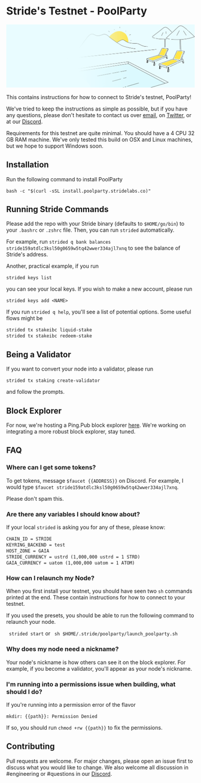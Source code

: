 # Stride's Testnet - PoolParty

![Stride](assets/stride-banner.png)

This contains instructions for how to connect to Stride's testnet, PoolParty!

We've tried to keep the instructions as simple as possible, but if you have any questions, please don't hesitate to contact us over [email](mailto:hello@stridelabs.co), on [Twitter](https://twitter.com/stride_zone), or at our [Discord](https://stride.zone/discord).

Requirements for this testnet are quite minimal. You should have a 4 CPU 32 GB RAM machine. We've only tested this build on OSX and Linux machines, but we hope to support Windows soon.

## Installation

Run the following command to install PoolParty

```
bash -c "$(curl -sSL install.poolparty.stridelabs.co)"
```

## Running Stride Commands

Please add the repo with your Stride binary (defaults to `$HOME/go/bin`) to your `.bashrc` or `.zshrc` file. Then, you can run `strided` automatically.

For example, run `strided q bank balances stride159atdlc3ksl50g0659w5tq42wwer334ajl7xnq` to see the balance of Stride's address.

Another, practical example, if you run 

    strided keys list

you can see your local keys. If you wish to make a new account, please run 

    strided keys add <NAME>

If you run `strided q help`, you'll see a list of potential options. Some useful flows might be 

    strided tx stakeibc liquid-stake
    strided tx stakeibc redeem-stake

## Being a Validator

If you want to convert your node into a validator, please run 

    strided tx staking create-validator

and follow the prompts.

## Block Explorer

For now, we're hosting a Ping.Pub block explorer [here](https://poolparty.stride.zone/). We're working on integrating a more robust block explorer, stay tuned. 

## FAQ

### Where can I get some tokens?

To get tokens, message `$faucet {{ADDRESS}}` on Discord. For example, I would type `$faucet stride159atdlc3ksl50g0659w5tq42wwer334ajl7xnq`. 

Please don't spam this.

### Are there any variables I should know about?

If your local `strided` is asking you for any of these, please know:

    CHAIN_ID = STRIDE
    KEYRING_BACKEND = test
    HOST_ZONE = GAIA 
    STRIDE_CURRENCY = ustrd (1,000,000 ustrd = 1 STRD)
    GAIA_CURRENCY = uatom (1,000,000 uatom = 1 ATOM)

###  How can I relaunch my Node?

When you first install your testnet, you should have seen two `sh` commands printed at the end. These contain instructions for how to connect to your testnet. 

If you used the presets, you should be able to run the following command to relaunch your node. 

``` strided start```
or
``` sh $HOME/.stride/poolparty/launch_poolparty.sh```

### Why does my node need a nickname?

Your node's nickname is how others can see it on the block explorer. For example, if you become a validator, you'll appear as your node's nickname. 

### I'm running into a permissions issue when building, what should I do?

If you're running into a permission error of the flavor 

    mkdir: {{path}}: Permission Denied

If so, you should run `chmod +rw {{path}}` to fix the permissions.

## Contributing

Pull requests are welcome. For major changes, please open an issue first to discuss what you would like to change. We also welcome all discussion in #engineering or #questions in our [Discord](https://stride.zone/discord). 
